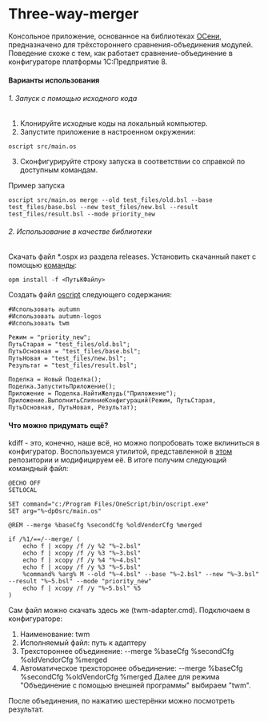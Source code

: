 # Three-way-merger

Консольное приложение, основанное на библиотеках [ОСени](https://github.com/autumn-library), предназначено для трёхстороннего сравнения-объединения модулей. Поведение схоже с тем, как работает сравнение-объединение в конфигураторе платформы 1С:Предприятие 8.

#### Варианты использования

###### 1. Запуск с помощью исходного кода
1. Клонируйте исходные коды на локальный компьютер.
2. Запустите приложение в настроенном окружении:
```code
oscript src/main.os
```
3. Сконфигурируйте строку запуска в соответствии со справкой по доступным командам.

Пример запуска
```
oscript src/main.os merge --old test_files/old.bsl --base test_files/base.bsl --new test_files/new.bsl --result test_files/result.bsl --mode priority_new 
```

###### 2. Использование в качестве библиотеки

Скачать файл *.ospx из раздела releases.
Установить скачанный пакет с помощью [команды](https://github.com/oscript-library/opm):
```code
opm install -f <ПутьКФайлу>
```
Создать файл [oscript](https://oscript.io/) следующего содержания:
```code
#Использовать autumn
#Использовать autumn-logos
#Использовать twm

Режим = "priority_new";
ПутьСтарая = "test_files/old.bsl";
ПутьОсновная = "test_files/base.bsl";
ПутьНовая = "test_files/new.bsl";
Результат = "test_files/result.bsl";

Поделка = Новый Поделка();
Поделка.ЗапуститьПриложение();
Приложение = Поделка.НайтиЖелудь("Приложение");
Приложение.ВыполнитьСлияниеКонфигураций(Режим, ПутьСтарая, ПутьОсновная, ПутьНовая, Результат);
```
#### Что можно придумать ещё?

kdiff - это, конечно, наше всё, но можно попробовать тоже вклиниться в конфигуратор.
Воспользуемся утилитой, представленной в [этом](https://github.com/zeegin/vscode-merge-tool-adapter-cli) репозитории и модифицируем её. В итоге получим следующий командный файл:
```
@ECHO OFF
SETLOCAL

SET command="c:/Program Files/OneScript/bin/oscript.exe"
SET arg="%~dp0src/main.os"

@REM --merge %baseCfg %secondCfg %oldVendorCfg %merged

if /%1/==/--merge/ (
    echo f | xcopy /f /y %2 "%~2.bsl"
    echo f | xcopy /f /y %3 "%~3.bsl"
    echo f | xcopy /f /y %4 "%~4.bsl"
    echo f | xcopy /f /y %3 "%~5.bsl"
    %command% %arg% M --old "%~4.bsl" --base "%~2.bsl" --new "%~3.bsl" --result "%~5.bsl" --mode "priority_new"
    echo f | xcopy /f /y "%~5.bsl" %5
)
```
Сам файл можно скачать здесь же (twm-adapter.cmd).
Подключаем в конфигураторе:
1. Наименование: twm
2. Исполняемый файл: путь к адаптеру
3. Трехстороннее объединение: --merge %baseCfg %secondCfg %oldVendorCfg %merged
4. Автоматическое трехсторонее объединение: --merge %baseCfg %secondCfg %oldVendorCfg %merged
Далее для режима "Объединение с помощью внешней программы" выбираем "twm".

После объединения, по нажатию шестерёнки можно посмотреть результат.